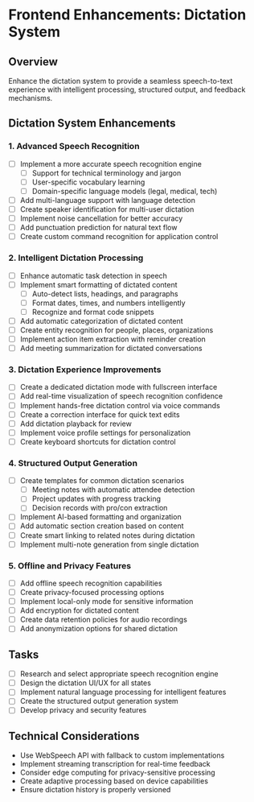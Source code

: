 # Frontend Enhancements: Dictation System

## Overview

Enhance the dictation system to provide a seamless speech-to-text experience with intelligent processing, structured output, and feedback mechanisms.

## Dictation System Enhancements

### 1. Advanced Speech Recognition

- [ ] Implement a more accurate speech recognition engine
  - [ ] Support for technical terminology and jargon
  - [ ] User-specific vocabulary learning
  - [ ] Domain-specific language models (legal, medical, tech)
- [ ] Add multi-language support with language detection
- [ ] Create speaker identification for multi-user dictation
- [ ] Implement noise cancellation for better accuracy
- [ ] Add punctuation prediction for natural text flow
- [ ] Create custom command recognition for application control

### 2. Intelligent Dictation Processing

- [ ] Enhance automatic task detection in speech
- [ ] Implement smart formatting of dictated content
  - [ ] Auto-detect lists, headings, and paragraphs
  - [ ] Format dates, times, and numbers intelligently
  - [ ] Recognize and format code snippets
- [ ] Add automatic categorization of dictated content
- [ ] Create entity recognition for people, places, organizations
- [ ] Implement action item extraction with reminder creation
- [ ] Add meeting summarization for dictated conversations

### 3. Dictation Experience Improvements

- [ ] Create a dedicated dictation mode with fullscreen interface
- [ ] Add real-time visualization of speech recognition confidence
- [ ] Implement hands-free dictation control via voice commands
- [ ] Create a correction interface for quick text edits
- [ ] Add dictation playback for review
- [ ] Implement voice profile settings for personalization
- [ ] Create keyboard shortcuts for dictation control

### 4. Structured Output Generation

- [ ] Create templates for common dictation scenarios
  - [ ] Meeting notes with automatic attendee detection
  - [ ] Project updates with progress tracking
  - [ ] Decision records with pro/con extraction
- [ ] Implement AI-based formatting and organization
- [ ] Add automatic section creation based on content
- [ ] Create smart linking to related notes during dictation
- [ ] Implement multi-note generation from single dictation

### 5. Offline and Privacy Features

- [ ] Add offline speech recognition capabilities
- [ ] Create privacy-focused processing options
- [ ] Implement local-only mode for sensitive information
- [ ] Add encryption for dictated content
- [ ] Create data retention policies for audio recordings
- [ ] Add anonymization options for shared dictation

## Tasks

- [ ] Research and select appropriate speech recognition engine
- [ ] Design the dictation UI/UX for all states
- [ ] Implement natural language processing for intelligent features
- [ ] Create the structured output generation system
- [ ] Develop privacy and security features

## Technical Considerations

- Use WebSpeech API with fallback to custom implementations
- Implement streaming transcription for real-time feedback
- Consider edge computing for privacy-sensitive processing
- Create adaptive processing based on device capabilities
- Ensure dictation history is properly versioned 